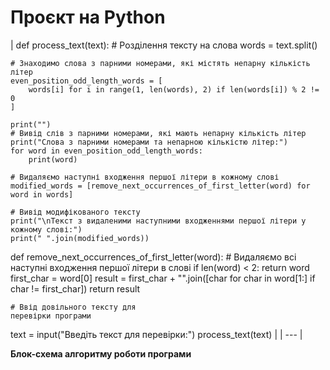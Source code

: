 # Проєкт на Python
| def process_text(text):
    # Розділення тексту на слова
    words = text.split()
    
    # Знаходимо слова з парними номерами, які містять непарну кількість літер
    even_position_odd_length_words = [
        words[i] for i in range(1, len(words), 2) if len(words[i]) % 2 != 0
    ]
    
    print("")
    # Вивід слів з парними номерами, які мають непарну кількість літер
    print("Слова з парними номерами та непарною кількістю літер:")
    for word in even_position_odd_length_words:
        print(word)
    
    # Видаляємо наступні входження першої літери в кожному слові
    modified_words = [remove_next_occurrences_of_first_letter(word) for word in words]
    
    # Вивід модифікованого тексту
    print("\nТекст з видаленими наступними входженнями першої літери у кожному слові:")
    print(" ".join(modified_words))


def remove_next_occurrences_of_first_letter(word):
    # Видаляємо всі наступні входження першої літери в слові
    if len(word) < 2:
        return word
    first_char = word[0]
    result = first_char + "".join([char for char in word[1:] if char != first_char])
    return result

    # Ввід довільного тексту для 
    перевірки програми
text = input("Введіть текст для перевірки:")
process_text(text) | 
| --- |

**Блок-схема алгоритму роботи програми**
